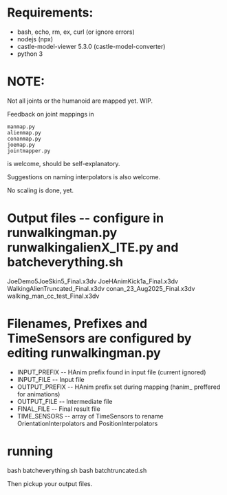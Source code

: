 # Requirements:
* bash, echo, rm, ex, curl (or ignore errors)
* nodejs (npx)
* castle-model-viewer 5.3.0 (castle-model-converter)
* python 3

# NOTE:

Not all joints or the humanoid are mapped yet.  WIP.

Feedback on joint mappings in
```
manmap.py
alienmap.py
conanmap.py
joemap.py
jointmapper.py
```
is welcome, should be self-explanatory.

Suggestions on naming interpolators is also welcome.

No scaling is done, yet.

# Output files -- configure in runwalkingman.py runwalkingalienX_ITE.py and batcheverything.sh

JoeDemo5JoeSkin5_Final.x3dv
JoeHAnimKick1a_Final.x3dv
WalkingAlienTruncated_Final.x3dv
conan_23_Aug2025_Final.x3dv
walking_man_cc_test_Final.x3dv

# Filenames, Prefixes and TimeSensors are configured by editing runwalkingman.py

* INPUT_PREFIX  -- HAnim prefix found in input file (current ignored)
* INPUT_FILE    -- Input file
* OUTPUT_PREFIX -- HAnim prefix set during mapping (hanim_ preffered for animations)
* OUTPUT_FILE   -- Intermediate file
* FINAL_FILE    -- Final result file
* TIME_SENSORS  -- array of TimeSensors to rename OrientationInterpolators and PositionInterpolators

# running

bash batcheverything.sh
bash batchtruncated.sh

Then pickup your output files.
